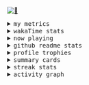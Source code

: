 [![🐙](https://hits.seeyoufarm.com/api/count/incr/badge.svg?url=https%3A%2F%2Fgithub.com%2Fktnkk%2Fhit-counter&count_bg=%23070707&title_bg=%23070707&icon=&icon_color=%23E7E7E7&title=visitors&edge_flat=true)](https://hits.seeyoufarm.com)

<details>
  <summary> <samp>my metrics</samp></summary>
  
  <br>
  
 ![🐳](https://github.com/kkhys/kkhys/blob/main/github-metrics.svg)
  
  ***
</details>

<details>
  <summary> <samp>wakaTime stats</samp></summary>
  
  <br>
  
<!--START_SECTION:waka-->
![Code Time](http://img.shields.io/badge/Code%20Time-2%2C787%20hrs%2034%20mins-blue)

**🐱 My GitHub Data** 

> 📦 5.0 MB Used in GitHub's Storage 
 > 
> 🏆 665 Contributions in the Year 2024
 > 
> 💼 Opted to Hire
 > 
> 📜 9 Public Repositories 
 > 
> 🔑 23 Private Repositories 
 > 
**I'm an Early 🐤** 

```text
🌞 Morning                7193 commits        ███████░░░░░░░░░░░░░░░░░░   28.33 % 
🌆 Daytime                5941 commits        ██████░░░░░░░░░░░░░░░░░░░   23.40 % 
🌃 Evening                10090 commits       ██████████░░░░░░░░░░░░░░░   39.74 % 
🌙 Night                  2163 commits        ██░░░░░░░░░░░░░░░░░░░░░░░   08.52 % 
```
📅 **I'm Most Productive on Sunday** 

```text
Monday                   3473 commits        ███░░░░░░░░░░░░░░░░░░░░░░   13.68 % 
Tuesday                  3830 commits        ████░░░░░░░░░░░░░░░░░░░░░   15.09 % 
Wednesday                3277 commits        ███░░░░░░░░░░░░░░░░░░░░░░   12.91 % 
Thursday                 3695 commits        ████░░░░░░░░░░░░░░░░░░░░░   14.55 % 
Friday                   3622 commits        ████░░░░░░░░░░░░░░░░░░░░░   14.27 % 
Saturday                 3546 commits        ███░░░░░░░░░░░░░░░░░░░░░░   13.97 % 
Sunday                   3944 commits        ████░░░░░░░░░░░░░░░░░░░░░   15.54 % 
```


📊 **This Week I Spent My Time On** 

```text
🕑︎ Time Zone: Asia/Tokyo

💬 Programming Languages: 
Other                    35 hrs 45 mins      ███████████████░░░░░░░░░░   61.70 % 
TypeScript               13 hrs 39 mins      ██████░░░░░░░░░░░░░░░░░░░   23.57 % 
MDX                      5 hrs 29 mins       ██░░░░░░░░░░░░░░░░░░░░░░░   09.47 % 
JSON                     41 mins             ░░░░░░░░░░░░░░░░░░░░░░░░░   01.20 % 
Java                     41 mins             ░░░░░░░░░░░░░░░░░░░░░░░░░   01.20 % 

🔥 Editors: 
Chrome                   35 hrs 45 mins      ███████████████░░░░░░░░░░   61.70 % 
Intellijidea             15 hrs 38 mins      ███████░░░░░░░░░░░░░░░░░░   26.99 % 
WebStorm                 6 hrs 32 mins       ███░░░░░░░░░░░░░░░░░░░░░░   11.29 % 
DataGrip                 0 secs              ░░░░░░░░░░░░░░░░░░░░░░░░░   00.01 % 

💻 Operating System: 
Mac                      57 hrs 57 mins      █████████████████████████   100.00 % 
```


 Last Updated on 2024/02/23 18:42:22 UTC
<!--END_SECTION:waka-->
  
  ***
</details>


<details>
  <summary> <samp>now playing</samp></summary>
  
  <br>
 
 [![🐟](https://spotify-github-profile.vercel.app/api/view?uid=31ryofms4dnv7mrohhepo4c4zgqu&cover_image=true&theme=default&show_offline=false&background_color=121212&bar_color=53b14f&bar_color_cover=false)](https://open.spotify.com/user/31ryofms4dnv7mrohhepo4c4zgqu)
  
  ***
</details>

<details>
  <summary> <samp>github readme stats</samp></summary>
  
  <br>
  
 <p align="left"> 
  <img alt="🐠" src="https://github-readme-stats.vercel.app/api?username=kkhys&count_private=true&show_icons=true&theme=dark&include_all_commits=true" />
  <img alt="🐟" src="https://github-readme-stats.vercel.app/api/top-langs/?username=kkhys&layout=compact&theme=dark&langs_count=10&hide=HTML,CSS,SCSS" />
</p>
  
  ***
</details>

<details>
  <summary> <samp>profile trophies</samp></summary>
  
  <br>
  
  [![🐬](https://github-profile-trophy.vercel.app/?username=kkhys&rank=SECRET,SSS,SS,S,AAA,AA,A&theme=darkhub&row=1&margin-w=10&no-bg=true)](https://github.com/ryo-ma/github-profile-trophy)
  
  ***
</details>

<details>
  <summary> <samp>summary cards</samp></summary>
  
  <br>
  
  ![🐋](https://github-profile-summary-cards.vercel.app/api/cards/profile-details?username=kkhys&theme=github_dark)
  ![🦑](https://github-profile-summary-cards.vercel.app/api/cards/repos-per-language?username=kkhys&theme=github_dark)
  ![🦭](https://github-profile-summary-cards.vercel.app/api/cards/most-commit-language?username=kkhys&theme=github_dark)
  ![🦀](https://github-profile-summary-cards.vercel.app/api/cards/stats?username=kkhys&theme=github_dark)
  ![🦈](https://github-profile-summary-cards.vercel.app/api/cards/productive-time?username=kkhys&theme=github_dark)
  
  ***
</details>

<details>
  <summary> <samp>streak stats</samp></summary>
  
  <br>
  
  [![🐠](http://github-readme-streak-stats.herokuapp.com?user=kkhys&theme=dark)](https://git.io/streak-stats)
  
  ***
</details>

<details>
  <summary> <samp>activity graph</samp></summary>
  
  <br>
  
  [![🐡](https://github-readme-activity-graph.vercel.app/graph?username=kkhys&theme=xcode)](https://github.com/ashutosh00710/github-readme-activity-graph)
  
  ***
</details>
